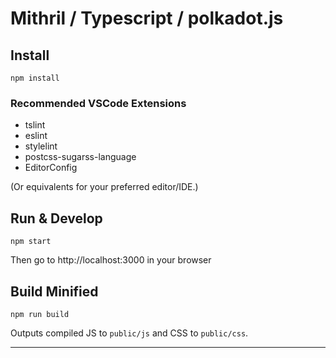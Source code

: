# Mithril / Typescript / polkadot.js

## Install

	npm install

### Recommended VSCode Extensions

* tslint
* eslint
* stylelint
* postcss-sugarss-language
* EditorConfig

(Or equivalents for your preferred editor/IDE.)

## Run & Develop

	npm start

Then go to http://localhost:3000 in your browser

## Build Minified

	npm run build

Outputs compiled JS to `public/js` and CSS to `public/css`.

---
